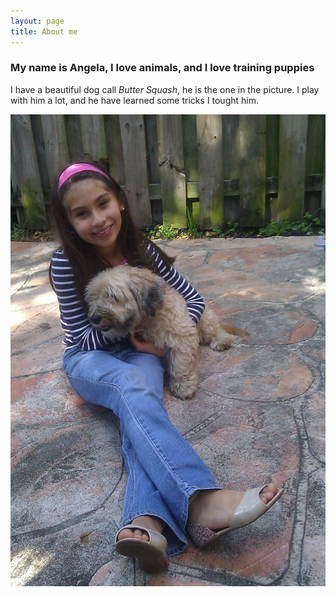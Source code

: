 ```yaml
---
layout: page
title: About me
---
```


### My name is Angela, I love animals, and I love training puppies

I have a beautiful dog call *Butter Squash*, he is the one in the picture. I play with him a lot, and he have learned some tricks I tought him.

![Me with Butter Squash](/img/blog/angie_butter.jpg)

